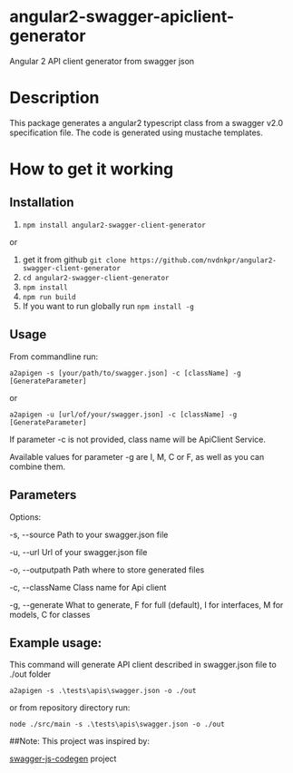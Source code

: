 # angular2-swagger-apiclient-generator
Angular 2 API client generator from swagger json

# Description
This package generates a angular2 typescript class from a swagger v2.0 specification file. The code is generated using mustache templates.

# How to get it working

## Installation
1. `npm install angular2-swagger-client-generator`

or

1. get it from github `git clone https://github.com/nvdnkpr/angular2-swagger-client-generator`
1. `cd angular2-swagger-client-generator`
1. `npm install`
1. `npm run build`
1. If you want to run globally run `npm install -g`

## Usage

From commandline run:
```
a2apigen -s [your/path/to/swagger.json] -c [className] -g [GenerateParameter]
```

or
```
a2apigen -u [url/of/your/swagger.json] -c [className] -g [GenerateParameter]
```

If parameter -c is not provided, class name will be ApiClient Service.

Available values for parameter -g are I, M, C or F, as well as you can combine them.  

## Parameters

Options:

  -s, --source      Path to your swagger.json file

  -u, --url         Url of your swagger.json file

  -o, --outputpath  Path where to store generated files

  -c, --className   Class name for Api client

  -g, --generate    What to generate, F for full (default), I for interfaces, M for models, C for classes

## Example usage:

This command will generate API client described in swagger.json file to ./out folder
```
a2apigen -s .\tests\apis\swagger.json -o ./out
```

or from repository directory run:
```
node ./src/main -s .\tests\apis\swagger.json -o ./out
```

##Note:
This project was inspired by:

[swagger-js-codegen](https://github.com/wcandillon/swagger-js-codegen) project
